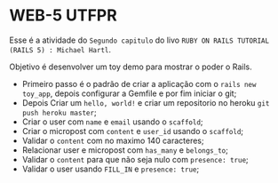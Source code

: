 # WEB-5 UTFPR

Esse é a atividade do `Segundo capitulo` do livo `RUBY ON RAILS TUTORIAL (RAILS 5) : Michael Hartl`.

Objetivo é desenvolver um toy demo para mostrar o poder o Rails.

  -  Primeiro passo é o padrão de criar a aplicação com o `rails new toy_app`, depois configurar a Gemfile e por fim iniciar o git;
  -  Depois Criar um `hello, world!` e criar um repositorio no heroku `git push heroku master`;
  -  Criar o user com `name` e `email` usando o `scaffold`;
  -  Criar o micropost com `content` e `user_id` usando o `scaffold`;
  -  Validar o `content` com no maximo 140 caracteres;
  -  Relacionar user e micropost com `has_many` e `belongs_to`;
  -  Validar o `content` para que não seja nulo com `presence: true`;
  -  Validar o user usando `FILL_IN` e `presence: true`;
